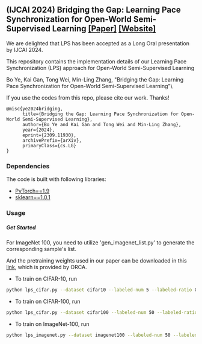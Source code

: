 ## (IJCAI 2024) Bridging the Gap: Learning Pace Synchronization for Open-World Semi-Supervised Learning [[Paper]](https://arxiv.org/pdf/2309.11930.pdf) [[Website]](https://github.com/yebo0216best/LPS-main)
We are delighted that LPS has been accepted as a Long Oral presentation by IJCAI 2024.

This repository contains the implementation details of our Learning Pace Synchronization (LPS) approach for Open-World Semi-Supervised Learning

Bo Ye, Kai Gan, Tong Wei, Min-Ling Zhang, "Bridging the Gap: Learning Pace Synchronization for Open-World Semi-Supervised Learning"\

If you use the codes from this repo, please cite our work. Thanks!

```
@misc{ye2024bridging,
      title={Bridging the Gap: Learning Pace Synchronization for Open-World Semi-Supervised Learning}, 
      author={Bo Ye and Kai Gan and Tong Wei and Min-Ling Zhang},
      year={2024},
      eprint={2309.11930},
      archivePrefix={arXiv},
      primaryClass={cs.LG}
}
```

### Dependencies

The code is built with following libraries:
- [PyTorch==1.9](https://pytorch.org/)
- [sklearn==1.0.1](https://scikit-learn.org/)

### Usage

##### Get Started

For ImageNet 100, you need to utilize 'gen_imagenet_list.py' to generate the corresponding sample's list. 

And the pretraining weights used in our paper can be downloaded in this [link](https://drive.google.com/file/d/19tvqJYjqyo9rktr3ULTp_E33IqqPew0D/view?usp=sharing), which is provided by ORCA.
- To train on CIFAR-10, run
```bash
python lps_cifar.py --dataset cifar10 --labeled-num 5 --labeled-ratio 0.5
```
- To train on CIFAR-100, run
```bash
python lps_cifar.py --dataset cifar100 --labeled-num 50 --labeled-ratio 0.5
```
- To train on ImageNet-100, run
```bash
python lps_imagenet.py --dataset imagenet100 --labeled-num 50 --labeled-ratio 0.5
```


